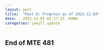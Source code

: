 ```yaml
---
layout: post
title:  "Post 8: Progress as of 2023-12-03"
date:   2023-12-03 01:17:33 -0400
categories: jekyll update
---
```


## End of MTE 481 
